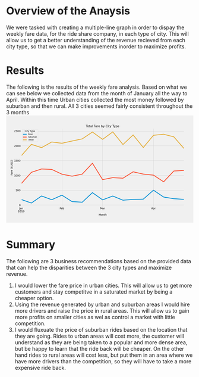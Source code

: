 # Overview of the Anaysis
We were tasked with creating a multiple-line graph in order to dispay the weekly fare data, for the ride share company, in each type of city. This will allow us to get a better understanding of the revenue recieved from each city type, so that we can make improvements inorder to maximize profits.

# Results
The following is the results of the weekly fare analysis. Based on what we can see below we collected data from the month of January all the way to April. Within this time Urban cities collected the most money followed by suburban and then rural. All 3 cities seemed fairly consistent throughout the 3 months ![](https://github.com/RonHolcomb/PyBer-Ride-Share/blob/main/Fig8.png)

# Summary
The following are 3 business recommendations based on the provided data that can help the disparities between the 3 city types and maximize revenue.
1. I would lower the fare price in urban cities. This will allow us to get more customers and stay competitve in a saturated market by being a cheaper option.
2. Using the revenue generated by urban and suburban areas I would hire more drivers and raise the price in rural areas. This will allow us to gain more profits on smaller cities as wel as control a market with little competition.
3. I would fluxuate the price of suburban rides based on the location that they are going. Rides to urban areas will cost more, the customer will understand as they are being taken to a popular and more dense area, but be happy to learn that the ride back will be cheaper. On the other hand rides to rural areas will cost less, but put them in an area where we have more drivers than the competition, so they will have to take a more expensive ride back.
